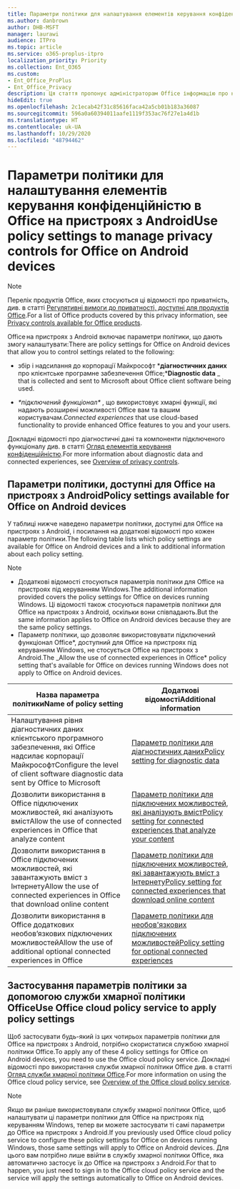 ```yaml
---
title: Параметри політики для налаштування елементів керування конфіденційністю в Office на пристроях з Android
ms.author: danbrown
author: DHB-MSFT
manager: laurawi
audience: ITPro
ms.topic: article
ms.service: o365-proplus-itpro
localization_priority: Priority
ms.collection: Ent_O365
ms.custom:
- Ent_Office_ProPlus
- Ent_Office_Privacy
description: Ця стаття пропонує адміністраторам Office інформацію про налаштування параметрів конфіденційності в Office на пристроях з Android.
hideEdit: true
ms.openlocfilehash: 2c1ecab42f31c85616faca42a5cb01b183a36087
ms.sourcegitcommit: 596a0a60394011aafe1119f353ac76f27e1a4d1b
ms.translationtype: HT
ms.contentlocale: uk-UA
ms.lasthandoff: 10/29/2020
ms.locfileid: "48794462"
---
```

# <a name="use-policy-settings-to-manage-privacy-controls-for-office-on-android-devices"></a><span data-ttu-id="03876-103">Параметри політики для налаштування елементів керування конфіденційністю в Office на пристроях з Android</span><span class="sxs-lookup"><span data-stu-id="03876-103">Use policy settings to manage privacy controls for Office on Android devices</span></span>

> [!NOTE]
> <span data-ttu-id="03876-104">Перелік продуктів Office, яких стосуються ці відомості про приватність, див. в статті [Регулятивні вимоги до приватності, доступні для продуктів Office](products-versions-privacy-controls.md).</span><span class="sxs-lookup"><span data-stu-id="03876-104">For a list of Office products covered by this privacy information, see [Privacy controls available for Office products](products-versions-privacy-controls.md).</span></span>

<span data-ttu-id="03876-105">Office на пристроях з Android включає параметри політики, що дають змогу налаштувати:</span><span class="sxs-lookup"><span data-stu-id="03876-105">There are policy settings for Office on Android devices that allow you to control settings related to the following:</span></span>

- <span data-ttu-id="03876-106">збір і надсилання до корпорації Майкрософт \***діагностичних даних** про клієнтське програмне забезпечення Office;</span><span class="sxs-lookup"><span data-stu-id="03876-106">\***Diagnostic data** _ that is collected and sent to Microsoft about Office client software being used.</span></span>

- <span data-ttu-id="03876-107">_\*_підключений функціонал_\*_ , що використовує хмарні функції, які надають розширені можливості Office вам та вашим користувачам.</span><span class="sxs-lookup"><span data-stu-id="03876-107">_*_Connected experiences_*_ that use cloud-based functionality to provide enhanced Office features to you and your users.</span></span>

<span data-ttu-id="03876-108">Докладні відомості про діагностичні дані та компоненти підключеного функціоналу див. в статті [Огляд елементів керування конфіденційністю](overview-privacy-controls.md).</span><span class="sxs-lookup"><span data-stu-id="03876-108">For more information about diagnostic data and connected experiences, see [Overview of privacy controls](overview-privacy-controls.md).</span></span>

## <a name="policy-settings-available-for-office-on-android-devices"></a><span data-ttu-id="03876-109">Параметри політики, доступні для Office на пристроях з Android</span><span class="sxs-lookup"><span data-stu-id="03876-109">Policy settings available for Office on Android devices</span></span>

<span data-ttu-id="03876-110">У таблиці нижче наведено параметри політики, доступні для Office на пристроях з Android, і посилання на додаткові відомості про кожен параметр політики.</span><span class="sxs-lookup"><span data-stu-id="03876-110">The following table lists which policy settings are available for Office on Android devices and a link to additional information about each policy setting.</span></span>

> [!NOTE]
>- <span data-ttu-id="03876-111">Додаткові відомості стосуються параметрів політики для Office на пристроях під керуванням Windows.</span><span class="sxs-lookup"><span data-stu-id="03876-111">The additional information provided covers the policy settings for Office on devices running Windows.</span></span> <span data-ttu-id="03876-112">Ці відомості також стосуються параметрів політики для Office на пристроях з Android, оскільки вони співпадають.</span><span class="sxs-lookup"><span data-stu-id="03876-112">But the same information applies to Office on Android devices because they are the same policy settings.</span></span>
>- <span data-ttu-id="03876-113">Параметр політики, що дозволяє використовувати підключений функціонал Office\*, доступний для Office на пристроях під керуванням Windows, не стосується Office на пристроях з Android.</span><span class="sxs-lookup"><span data-stu-id="03876-113">The _Allow the use of connected experiences in Office\* policy setting that's available for Office on devices running Windows does not apply to Office on Android devices.</span></span> 


|<span data-ttu-id="03876-114">Назва параметра політики</span><span class="sxs-lookup"><span data-stu-id="03876-114">Name of policy setting</span></span>  |<span data-ttu-id="03876-115">Додаткові відомості</span><span class="sxs-lookup"><span data-stu-id="03876-115">Additional information</span></span> |
|---------|---------|
|<span data-ttu-id="03876-116">Налаштування рівня діагностичних даних клієнтського програмного забезпечення, які Office надсилає корпорації Майкрософт</span><span class="sxs-lookup"><span data-stu-id="03876-116">Configure the level of client software diagnostic data sent by Office to Microsoft</span></span>|[<span data-ttu-id="03876-117">Параметр політики для діагностичних даних</span><span class="sxs-lookup"><span data-stu-id="03876-117">Policy setting for diagnostic data</span></span>](manage-privacy-controls.md#policy-setting-for-diagnostic-data)         |
|<span data-ttu-id="03876-118">Дозволити використання в Office підключених можливостей, які аналізують вміст</span><span class="sxs-lookup"><span data-stu-id="03876-118">Allow the use of connected experiences in Office that analyze content</span></span>| [<span data-ttu-id="03876-119">Параметр політики для підключених можливостей, які аналізують вміст</span><span class="sxs-lookup"><span data-stu-id="03876-119">Policy setting for connected experiences that analyze your content</span></span>](manage-privacy-controls.md#policy-setting-for-connected-experiences-that-analyze-your-content)        |
|<span data-ttu-id="03876-120">Дозволити використання в Office підключених можливостей, які завантажують вміст з Інтернету</span><span class="sxs-lookup"><span data-stu-id="03876-120">Allow the use of connected experiences in Office that download online content</span></span> |[<span data-ttu-id="03876-121">Параметр політики для підключених можливостей, які завантажують вміст з Інтернету</span><span class="sxs-lookup"><span data-stu-id="03876-121">Policy setting for connected experiences that download online content</span></span>](manage-privacy-controls.md#policy-setting-for-connected-experiences-that-download-online-content)         |
|<span data-ttu-id="03876-122">Дозволити використання в Office додаткових необов’язкових підключених можливостей</span><span class="sxs-lookup"><span data-stu-id="03876-122">Allow the use of additional optional connected experiences in Office</span></span> |[<span data-ttu-id="03876-123">Параметр політики для необов'язкових підключених можливостей</span><span class="sxs-lookup"><span data-stu-id="03876-123">Policy setting for optional connected experiences</span></span>](manage-privacy-controls.md#policy-setting-for-optional-connected-experiences)|



## <a name="use-office-cloud-policy-service-to-apply-policy-settings"></a><span data-ttu-id="03876-124">Застосування параметрів політики за допомогою служби хмарної політики Office</span><span class="sxs-lookup"><span data-stu-id="03876-124">Use Office cloud policy service to apply policy settings</span></span>

<span data-ttu-id="03876-125">Щоб застосувати будь-який із цих чотирьох параметрів політики для Office на пристроях з Android, потрібно скористатися службою хмарної політики Office.</span><span class="sxs-lookup"><span data-stu-id="03876-125">To apply any of these 4 policy settings for Office on Android devices, you need to use the Office cloud policy service.</span></span> <span data-ttu-id="03876-126">Докладні відомості про використання служби хмарної політики Office див. в статті [Огляд служби хмарної політики Office](../overview-office-cloud-policy-service.md).</span><span class="sxs-lookup"><span data-stu-id="03876-126">For more information on using the Office cloud policy service, see [Overview of the Office cloud policy service](../overview-office-cloud-policy-service.md).</span></span>

> [!NOTE]
> <span data-ttu-id="03876-127">Якщо ви раніше використовували службу хмарної політики Office, щоб налаштувати ці параметри політики для Office на пристроях під керуванням Windows, тепер ви можете застосувати ті самі параметри до Office на пристроях з Android.</span><span class="sxs-lookup"><span data-stu-id="03876-127">If you previously used Office cloud policy service to configure these policy settings for Office on devices running Windows, those same settings will apply to Office on Android devices.</span></span> <span data-ttu-id="03876-128">Для цього вам потрібно лише ввійти в службу хмарної політики Office, яка автоматично застосує їх до Office на пристроях з Android.</span><span class="sxs-lookup"><span data-stu-id="03876-128">For that to happen, you just need to sign in to the Office cloud policy service and the service will apply the settings automatically to Office on Android devices.</span></span>
